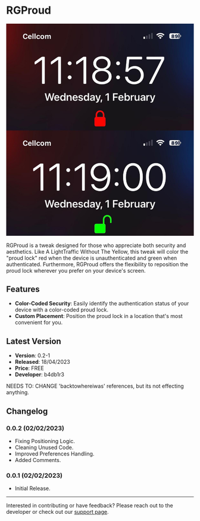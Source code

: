 # RGProud

![RGProud Header](https://raw.githubusercontent.com/b4db1r3/d3vr3p0/main/Tweak%20Image%20Headers/RGProud.jpg)

RGProud is a tweak designed for those who appreciate both security and aesthetics. Like A LightTraffic Without The Yellow, this tweak will color the "proud lock" red when the device is unauthenticated and green when authenticated. Furthermore, RGProud offers the flexibility to reposition the proud lock wherever you prefer on your device's screen.

## Features

- **Color-Coded Security**: Easily identify the authentication status of your device with a color-coded proud lock.
- **Custom Placement**: Position the proud lock in a location that's most convenient for you.

## Latest Version

- **Version**: 0.2-1
- **Released**: 18/04/2023
- **Price**: FREE
- **Developer**: b4db1r3

NEEDS TO: CHANGE 'backtowhereiwas' references, but its not effecting anything. 

## Changelog

### 0.0.2 (02/02/2023)
- Fixing Positioning Logic.
- Cleaning Unused Code.
- Improved Preferences Handling.
- Added Comments.

### 0.0.1 (02/02/2023)
- Initial Release.

---

Interested in contributing or have feedback? Please reach out to the developer or check out our [support page](SUPPORT_PAGE_LINK).

